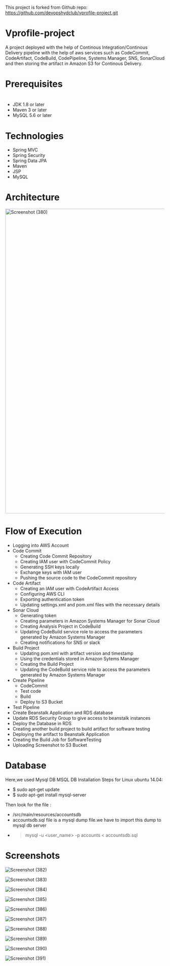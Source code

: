 This project is forked from Github repo: https://github.com/devopshydclub/vprofile-project.git
# Vprofile-project

A project deployed with the help of Continous Integration/Continous Delivery pipeline with the help of aws services such as CodeCommit, CodeArtifact, CodeBuild, CodePipeline, Systems Manager, SNS, SonarCloud and then storing the artifact in Amazon S3 for Continous Delivery.

# Prerequisites
#
- JDK 1.8 or later
- Maven 3 or later
- MySQL 5.6 or later

# Technologies 
- Spring MVC
- Spring Security
- Spring Data JPA
- Maven
- JSP
- MySQL

# Architecture 

<img width="960" alt="Screenshot (380)" src="https://user-images.githubusercontent.com/68735863/153371912-d1d9f120-a608-43d4-a4d1-29d578f3dc7c.png">

# Flow of Execution
- Logging into AWS Account
- Code Commit 
  - Creating Code Commit Repository
  - Creating IAM user with CodeCommit Policy 
  - Generating SSH keys locally
  - Exchange keys with IAM user
  - Pushing the source code to the CodeCommit repository
- Code Artifact
  - Creating an IAM user with CodeArtifact Access
  - Configuring AWS CLI
  - Exporting authentication token
  - Updating settings.xml and pom.xml files with the necessary details
- Sonar Cloud
  - Generating token
  - Creating parameters in Amazon Systems Manager for Sonar Cloud
  - Creating Analysis Project in CodeBuild
  - Updating CodeBuild service role to access the parameters generated by Amazon Systems Manager
  - Creating notifications for SNS or slack
- Build Project
  - Updating pom.xml with artifact version and timestamp
  - Using the credentials stored in Amazon Sytems Manager
  - Creating the Build Project
  - Updating the CodeBuild service role to access the parameters generated by Amazon Systems Manager
- Create Pipeline
  - CodeCommit
  - Test code 
  - Build
  - Deploy to S3 Bucket
- Test  Pipeline
- Create Beanstalk Application and RDS database
- Update RDS Security Group to give access to beanstalk instances
- Deploy the Database in RDS
- Creating another build project to build artifact for software testing
- Deploying the artifact to Beanstalk Application
- Creating the Build Job for SoftwareTesting
- Uploading Screenshot to S3 Bucket

# Database
Here,we used Mysql DB 
MSQL DB Installation Steps for Linux ubuntu 14.04:
- $ sudo apt-get update
- $ sudo apt-get install mysql-server

Then look for the file :
- /src/main/resources/accountsdb
- accountsdb.sql file is a mysql dump file.we have to import this dump to mysql db server
- > mysql -u <user_name> -p accounts < accountsdb.sql

# Screenshots

![Screenshot (382)](https://user-images.githubusercontent.com/68735863/153373743-cc6fd386-ba56-462a-81dc-f4104cf377c5.png)

![Screenshot (383)](https://user-images.githubusercontent.com/68735863/153373767-76098caa-abfd-4ef8-ac54-61d8ee710b77.png)

![Screenshot (384)](https://user-images.githubusercontent.com/68735863/153373784-a20686ad-fc24-4b4c-af95-aa75d0bb4745.png)

![Screenshot (385)](https://user-images.githubusercontent.com/68735863/153373808-99a7eeda-8b63-42b6-bcc9-f65f3ae0b440.png)

![Screenshot (386)](https://user-images.githubusercontent.com/68735863/153373838-b043bf1d-296a-4f2c-ab1f-8c4a18f3bcef.png)

![Screenshot (387)](https://user-images.githubusercontent.com/68735863/153373871-3c9c71f2-7403-49a4-b218-0ae3a47355c2.png)

![Screenshot (388)](https://user-images.githubusercontent.com/68735863/153373890-a0b496c4-d8ac-46bd-b28e-8bc03972656f.png)

![Screenshot (389)](https://user-images.githubusercontent.com/68735863/153373918-7fc49d7a-2ba1-466c-98f0-be29f1783ca9.png)

![Screenshot (390)](https://user-images.githubusercontent.com/68735863/153373938-dd2f7ff2-89d9-4cc1-b709-d22d37888074.png)

![Screenshot (391)](https://user-images.githubusercontent.com/68735863/153373967-8f1a6b36-9e04-4446-aa20-8281d4b62144.png)
